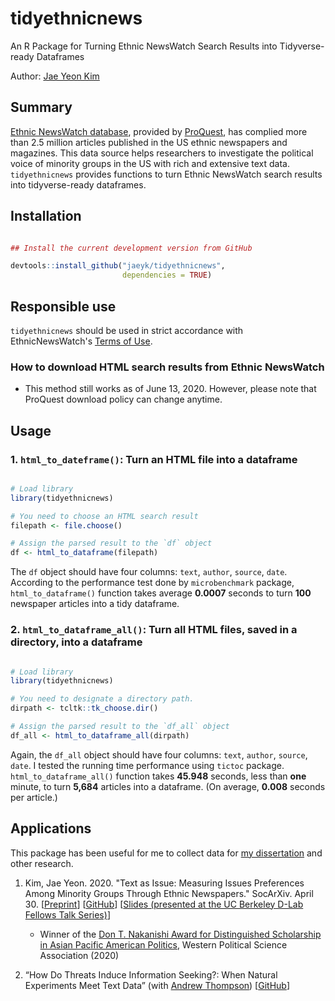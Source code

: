 # tidyethnicnews

An R Package for Turning Ethnic NewsWatch Search Results into Tidyverse-ready Dataframes

Author: [Jae Yeon Kim](https://jaeyk.github.io/)

## Summary

[Ethnic NewsWatch database](https://about.proquest.com/products-services/ethnic_newswatch.html), provided by [ProQuest](https://about.proquest.com/), has complied more than 2.5 million articles published in the US ethnic newspapers and magazines. This data source helps researchers to investigate the political voice of minority groups in the US with rich and extensive text data. `tidyethnicnews` provides functions to turn Ethnic NewsWatch search results into tidyverse-ready dataframes.


## Installation

```r

## Install the current development version from GitHub

devtools::install_github("jaeyk/tidyethnicnews",
                         dependencies = TRUE)
```

## Responsible use
`tidyethnicnews` should be used in strict accordance with EthnicNewsWatch's [Terms of Use](https://about.proquest.com/about/terms-and-conditions.html).

### How to download HTML search results from Ethnic NewsWatch

- This method still works as of June 13, 2020. However, please note that ProQuest download policy can change anytime.

## Usage

### 1. `html_to_dateframe()`: Turn an HTML file into a dataframe

```r

# Load library
library(tidyethnicnews)

# You need to choose an HTML search result
filepath <- file.choose()

# Assign the parsed result to the `df` object
df <- html_to_dataframe(filepath)
```

The `df` object should have four columns: `text`, `author`, `source`, `date`. According to the performance test done by `microbenchmark` package, `html_to_dataframe()` function takes average **0.0007** seconds to turn **100** newspaper articles into a tidy dataframe.

### 2. `html_to_dataframe_all()`: Turn all HTML files, saved in a directory, into a dataframe

```r

# Load library
library(tidyethnicnews)

# You need to designate a directory path.
dirpath <- tcltk::tk_choose.dir()

# Assign the parsed result to the `df_all` object
df_all <- html_to_dataframe_all(dirpath)

```

Again, the `df_all` object should have four columns: `text`, `author`, `source`, `date`. I tested the running time performance using `tictoc` package. `html_to_dataframe_all()` function takes **45.948** seconds, less than **one** minute, to turn **5,684** articles into a dataframe. (On average, **0.008** seconds per article.)

## Applications

This package has been useful for me to collect data for [my dissertation](https://jaeyk.github.io/_pages/dissertation_abstract_Kim.pdf) and other research. 

1. Kim, Jae Yeon. 2020. "Text as Issue: Measuring Issues Preferences Among Minority Groups Through Ethnic Newspapers." SocArXiv. April 30.  [[Preprint](https://osf.io/preprints/socarxiv/pg3aq/)] [[GitHub](https://github.com/jaeyk/content-analysis-for-evaluating-ML-performances)] [[Slides (presented at the UC Berkeley D-Lab Fellows Talk Series)](https://slides.com/jaeyeonkim/deck/fullscreen)]

   - Winner of the [Don T. Nakanishi Award for Distinguished Scholarship in Asian Pacific American Politics](https://www.wpsanet.org/award/2020Awards.pdf),  Western Political Science Association (2020)
   
2. “How Do Threats Induce Information Seeking?: When Natural Experiments Meet Text Data” (with [Andrew Thompson](https://sites.northwestern.edu/athompson/)) [[GitHub](https://github.com/jaeyk/ITS-Text-Classification)]